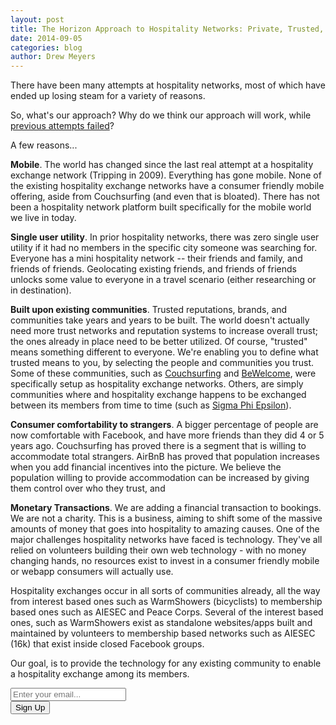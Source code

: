 ```yaml
---
layout: post
title: The Horizon Approach to Hospitality Networks: Private, Trusted, and Niche
date: 2014-09-05
categories: blog
author: Drew Meyers
---
```

There have been many attempts at hospitality networks, most of which have ended up losing steam for a variety of reasons.

So, what's our approach? Why do we think our approach will work, while <a href="http://www.horizonapp.co/blog/hospitality-networks-failed/">previous attempts failed</a>?

A few reasons...

<strong>Mobile</strong>. The world has changed since the last real attempt at a hospitality exchange network (Tripping in 2009). Everything has gone mobile. None of the existing hospitality exchange networks have a consumer friendly mobile offering, aside from Couchsurfing (and even that is bloated). There has not been a hospitality network platform built specifically for the mobile world we live in today.

<strong>Single user utility</strong>. In prior hospitality networks, there was zero single user utility if it had no members in the specific city someone was searching for. Everyone has a mini hospitality network -- their friends and family, and friends of friends. Geolocating existing friends, and friends of friends unlocks some value to everyone in a travel scenario (either researching or in destination).

<strong>Built upon existing communities</strong>. Trusted reputations, brands, and communities take years and years to be built. The world doesn't actually need more trust networks and reputation systems to increase overall trust; the ones already in place need to be better utilized. Of course, "trusted" means something different to everyone. We're enabling you to define what trusted means to you, by selecting the people and communities you trust. Some of these communities, such as <a href="http://www.horizonapp.co/couchsurfing/">Couchsurfing</a> and <a href="http://www.horizonapp.co/bewelcome">BeWelcome</a>, were specifically setup as hospitality exchange networks. Others, are simply communities where and hospitality exchange happens to be exchanged between its members from time to time (such as [Sigma Phi Epsilon](http://www.horizonapp.co/sigma-phi-epsilon)).

<strong>Consumer comfortability to strangers</strong>. A bigger percentage of people are now comfortable with Facebook, and have more friends than they did 4 or 5 years ago. Couchsurfing has proved there is a segment that is willing to accommodate total strangers. AirBnB has proved that population increases when you add financial incentives into the picture. We believe the population willing to provide accommodation can be increased by giving them control over who they trust, and 

<strong>Monetary Transactions</strong>. We are adding a financial transaction to bookings. We are not a charity. This is a business, aiming to shift some of the massive amounts of money that goes into hospitality to amazing causes. One of the major challenges hospitality networks have faced is technology. They've all relied on volunteers building their own web technology - with no money changing hands, no resources exist to invest in a consumer friendly mobile or webapp consumers will actually use.

Hospitality exchanges occur in all sorts of communities already, all the way from interest based ones such as WarmShowers (bicyclists) to membership based ones such as AIESEC and Peace Corps. Several of the interest based ones, such as WarmShowers exist as standalone websites/apps built and maintained by volunteers to membership based networks such as AIESEC (16k) that exist inside closed Facebook groups. 

Our goal, is to provide the technology for any existing community to enable a hospitality exchange among its members. 

<!-- Begin MailChimp Signup Form -->
<div id="mc_embed_signup">
<form action="http://willmoyer.us2.list-manage.com/subscribe/post?u=69a898a29bc2e6a0ae2a83cd9&amp;id=835d9a226b" method="post" id="mc-embedded-subscribe-form" name="mc-embedded-subscribe-form" class="validate" target="_blank" novalidate>
  
<div class="mc-field-group">
  <div class="grid grid--tight">
    <div class="grid__item one-whole desk-two-thirds">
      <input type="email" value="" name="EMAIL" class="required email input-text margin-b" id="mce-EMAIL" placeholder="Enter your email...">
    </div>
    <div class="grid__item one-whole desk-one-third">
      <input type="submit" value="Sign Up" name="subscribe" id="mc-embedded-subscribe" class="button btn btn--full margin-b">
      <input type="hidden" name="FILTER" id="FILTER" value="TravelbyGiving" />
    </div>
  </div><!-- end grid -->
</div>
<div id="mce-responses" class="clear">
 <div class="response" id="mce-error-response" style="display:none"></div>
 <div class="response" id="mce-success-response" style="display:none"></div>
</div>    <!-- real people should not fill this in and expect good things - do not remove this or risk form bot signups-->
 <div style="position: absolute; left: -5000px;"><input type="text" name="b_69a898a29bc2e6a0ae2a83cd9_835d9a226b" tabindex="-1" value=""></div>
    
</form>
</div>
  
 <!--End mc_embed_signup--> 
